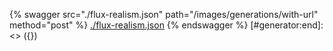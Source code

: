 [#generator:start]: <> ({ "template": "openapi" })
{% swagger src="./flux-realism.json" path="/images/generations/with-url" method="post" %}
[./flux-realism.json](./flux-realism.json)
{% endswagger %}
[#generator:end]: <> ({})